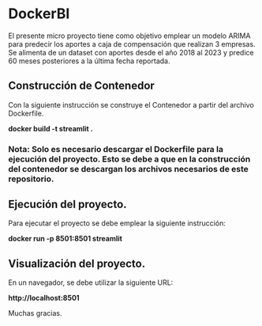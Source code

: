 # DockerBI

El presente micro proyecto tiene como objetivo emplear un modelo ARIMA para predecir los aportes a caja de compensación que realizan 3 empresas. Se alimenta de un dataset con aportes desde el año 2018 al 2023 y predice 60 meses posteriores a la última fecha reportada.

## Construcción de Contenedor
Con la siguiente instrucción se construye el Contenedor a partir del archivo Dockerfile.

**docker build -t streamlit .**

### Nota: Solo es necesario descargar el Dockerfile para la ejecución del proyecto. Esto se debe a que en la construcción del contenedor se descargan los archivos necesarios de este repositorio.

## Ejecución del proyecto.
Para ejecutar el proyecto se debe emplear la siguiente instrucción:

**docker run -p 8501:8501 streamlit**

## Visualización del proyecto.
En un navegador, se debe utilizar la siguiente URL:

**http://localhost:8501**

Muchas gracias.